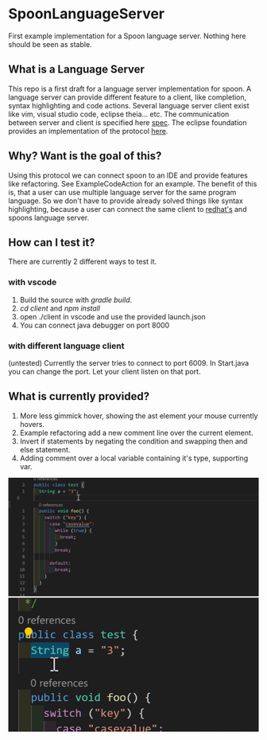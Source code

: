 # SpoonLanguageServer

First example implementation for a Spoon language server. Nothing here should be seen as stable.

## What is a Language Server

This repo is a first draft for a language server implementation for spoon.
A language server can provide different feature to a client, like completion, syntax highlighting and code actions.
Several language server client exist like vim, visual studio code, eclipse theia... etc.
The communication between server and client is specified here [spec](https://microsoft.github.io/language-server-protocol/).
The eclipse foundation provides an implementation of the protocol [here](https://github.com/eclipse/lsp4j).

## Why? Want is the goal of this?

Using this protocol we can connect spoon to an IDE and provide features like refactoring.
See ExampleCodeAction for an example. The benefit of this is, that a user can use multiple language server for the same program language.
So we don't have to provide already solved things like syntax highlighting, because a user can connect the same client to [redhat's](https://github.com/redhat-developer/vscode-java) and spoons language server.

## How can I test it?

There are currently 2 different ways to test it.

### with vscode

1. Build the source with *gradle build*.
2. *cd client* and *npm install*
3. open ./client in vscode and use the provided launch.json 
4. You can connect java debugger on port 8000 

### with different language client

(untested)
Currently the server tries to connect to port 6009. In Start.java you can change the port. Let your client listen on that port. 


## What is currently provided?

1. More less gimmick hover, showing the ast element your mouse currently hovers.
2. Example refactoring add a new comment line over the current element.
3. Invert if statements by negating the condition and swapping then and else statement.
4. Adding comment over a local variable containing it's type, supporting var.

![](doc/gifs/hover.gif)
![](doc/gifs/addString.gif)
